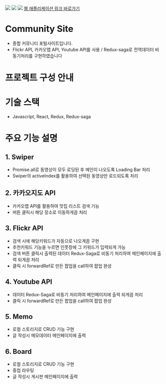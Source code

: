 
<img src="https://postfiles.pstatic.net/MjAyMjA1MjhfMTcx/MDAxNjUzNzM1NTQ2NDUy.sBlWd7dzRjAzjKLtoeaJSvrnyUstmXgNJYlYhNsFe1Ig.xPmcz15r10UuuVDSk5UzNUMnaD6wAUFySAtn3nDHfrwg.GIF.home124/GIF_2022-05-28_%EC%98%A4%ED%9B%84_7-50-37.gif?type=w773">
<img src="https://postfiles.pstatic.net/MjAyMjA2MDFfMjI5/MDAxNjU0MDgyNzA5NTAx.kxB81QXnXsypiYHZjDPar9XnNCQUGPNyVaQk0UWMgeMg.RjuI69DhUmRb4zXeatANonF6KFd3f9ueZnNKdUVFmm0g.GIF.home124/GIF_2022-06-01_%EC%98%A4%ED%9B%84_8-24-04.gif?type=w773">
<img src="https://postfiles.pstatic.net/MjAyMjA2MDFfMTYw/MDAxNjU0MDgyNjc3NjM5.Vnz1MvQarpepN63e_441dB3R6c_pJrSWhXQIOiZUN0wg.ll8I4x7__5nRIhS5dbAxbim2I5E7vG3iFukzPhjanKEg.PNG.home124/map.png?type=w773">
<a href="https://community-hydev.netlify.app" about="_blank">웹 애플리케이션 링크 바로가기</a>

<h1>Community Site</h1>
<ul>
  <li>종합 커뮤니티 포털사이트입니다.</li>
  <li>Flickr API, 카카오맵 API, Youtube API를 사용 / Redux-saga로 전역데이터 비동기처리를 구현하였습니다</li>
</ul>

<h1>프로젝트 구성 안내</h1>

<h1>기술 스택</h1>
<ul>
  <li>Javascript, React, Redux, Redux-saga</li>
</ul>

<h1>주요 기능 설명</h1>

<h2>1. Swiper</h2>
<ul>
  <li>Promise.all로 동영상이 모두 로딩된 후 메인이 나오도록 Loading Bar 처리</li>
  <li>Swiper의 activeIndex를 활용하여 선택된 동영상만 로드되도록 처리</li>
</ul>
<h2>2. 카카오지도 API</h2>
<ul>
  <li>카카오맵 API를 활용하여 맛집 리스트 검색 기능</li>
  <li>버튼 클릭시 해당 장소로 이동하게끔 처리</li>
</ul>
<h2>3. Flickr API </h2>
<ul>
  <li>검색 시에 해당키워드가 자동으로 나오게끔 구현</li>
  <li>추천키워드 기능을 누르면 인풋창에 그 키워드가 입력되게 가능</li>
  <li>검색 버튼 클릭시 출력된 데이터 Redux-Saga로 비동기 처리하여 메인페이지에 출력 되게끔 처리</li>
  <li>클릭 시 forwardRef로 만든 팝업을 call하여 팝업 완성</li>
</ul>
<h2>4. Youtube API </h2>
<ul>
  <li>데이터 Redux-Saga로 비동기 처리하여 메인페이지에 출력 되게끔 처리</li>
  <li>클릭 시 forwardRef로 만든 팝업을 call하여 팝업 완성</li>
</ul>
<h2>5. Memo</h2>
<ul>
  <li>로컬 스토리지로 CRUD 기능 구현</li>
  <li>글 작성시 메모데이터 메인페이지에 출력</li>
</ul>
<h2>6. Board</h2>
<ul>
  <li>로컬 스토리지로 CRUD 기능 구현</li>
  <li>중첩 라우팅</li>
  <li>글 작성시 게시판 메인페이지에 출력</li>
</ul>
